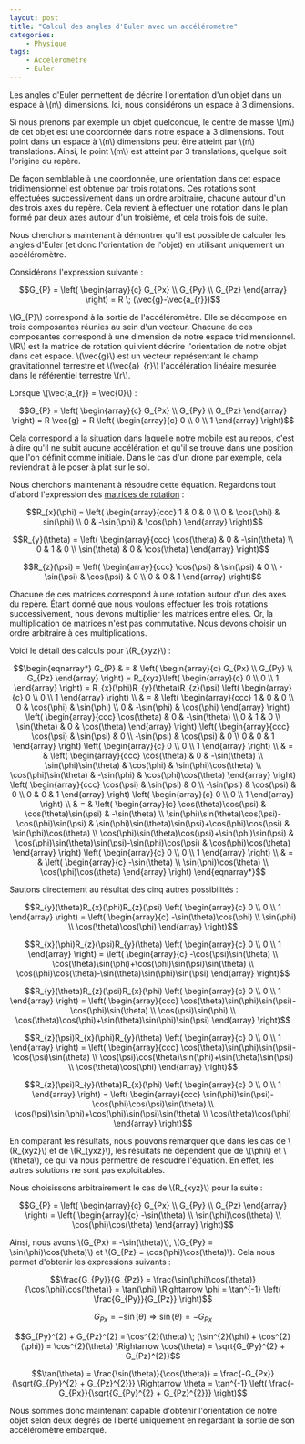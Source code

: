 ```yaml
---
layout: post
title: "Calcul des angles d'Euler avec un accéléromètre"
categories:
    - Physique
tags:
    - Accéléromètre
    - Euler
---
```

Les angles d'Euler permettent de décrire l'orientation d'un objet dans un espace à \\(n\\) dimensions. Ici, nous considérons un espace à 3 dimensions.

Si nous prenons par exemple un objet quelconque, le centre de masse \\(m\\) de cet objet est une coordonnée dans notre espace à 3 dimensions. Tout point dans un espace à \\(n\\) dimensions peut être atteint par \\(n\\) translations. Ainsi, le point \\(m\\) est atteint par 3 translations, quelque soit l'origine du repère.

De façon semblable à une coordonnée, une orientation dans cet espace tridimensionnel est obtenue par trois rotations. Ces rotations sont effectuées successivement dans un ordre arbitraire, chacune autour d'un des trois axes du repère. Cela revient à effectuer une rotation dans le plan formé par deux axes autour d'un troisième, et cela trois fois de suite.

Nous cherchons maintenant à démontrer qu'il est possible de calculer les angles d'Euler (et donc l'orientation de l'objet) en utilisant uniquement un accéléromètre.

Considérons l'expression suivante :

$$G_{P} =
\left( \begin{array}{c} G_{Px} \\ G_{Py} \\ G_{Pz} \end{array} \right) =
R \; (\vec{g}-\vec{a_{r}})$$

<!--more-->

\\(G_{P}\\) correspond à la sortie de l'accéléromètre. Elle se décompose en trois composantes réunies au sein d'un vecteur. Chacune de ces composantes correspond à une dimension de notre espace tridimensionnel. \\(R\\) est la matrice de rotation qui vient décrire l'orientation de notre objet dans cet espace. \\(\vec{g}\\) est un vecteur représentant le champ gravitationnel terrestre et \\(\vec{a}_{r}\\) l'accélération linéaire mesurée dans le référentiel terrestre \\(r\\).

Lorsque \\(\vec{a_{r}} = \vec{0}\\) :

$$G_{P} =
\left( \begin{array}{c} G_{Px} \\ G_{Py} \\ G_{Pz} \end{array} \right) =
R \vec{g} =
R \left( \begin{array}{c} 0 \\ 0 \\ 1 \end{array} \right)$$

Cela correspond à la situation dans laquelle notre mobile est au repos, c'est à dire qu'il ne subit aucune accélération et qu'il se trouve dans une position que l'on définit comme initiale. Dans le cas d'un drone par exemple, cela reviendrait à le poser à plat sur le sol.

Nous cherchons maintenant à résoudre cette équation. Regardons tout d'abord l'expression des [matrices de rotation][Rotation Matrix] :

$$R_{x}(\phi) =
\left( \begin{array}{ccc} 1 & 0 & 0 \\ 0 & \cos(\phi) & sin(\phi) \\ 0 & -\sin(\phi) & \cos(\phi) \end{array} \right)$$

$$R_{y}(\theta) =
\left( \begin{array}{ccc} \cos(\theta) & 0 & -\sin(\theta) \\ 0 & 1 & 0 \\ \sin(\theta) & 0 & \cos(\theta) \end{array} \right)$$

$$R_{z}(\psi) =
\left( \begin{array}{ccc} \cos(\psi) & \sin(\psi) & 0 \\ -\sin(\psi) & \cos(\psi) & 0 \\ 0 & 0 & 1 \end{array} \right)$$

Chacune de ces matrices correspond à une rotation autour d'un des axes du repère. Étant donné que nous voulons effectuer les trois rotations successivement, nous devons multiplier les matrices entre elles. Or, la multiplication de matrices n'est pas commutative. Nous devons choisir un ordre arbitraire à ces multiplications.

Voici le détail des calculs pour \\(R_{xyz}\\) :

$$\begin{eqnarray*}
G_{P} & = &
\left( \begin{array}{c} G_{Px} \\ G_{Py} \\ G_{Pz} \end{array} \right) =
R_{xyz}\left( \begin{array}{c} 0 \\ 0 \\ 1 \end{array} \right) =
R_{x}(\phi)R_{y}(\theta)R_{z}(\psi) \left( \begin{array}{c} 0 \\ 0 \\ 1 \end{array} \right) \\ & = &
\left( \begin{array}{ccc} 1 & 0 & 0 \\ 0 & \cos(\phi) & \sin(\phi) \\ 0 & -\sin(\phi) & \cos(\phi) \end{array} \right) \left( \begin{array}{ccc} \cos(\theta) & 0 & -\sin(\theta) \\ 0 & 1 & 0 \\ \sin(\theta) & 0 & \cos(\theta) \end{array} \right) \left( \begin{array}{ccc} \cos(\psi) & \sin(\psi) & 0 \\ -\sin(\psi) & \cos(\psi) & 0 \\ 0 & 0 & 1 \end{array} \right) \left( \begin{array}{c} 0 \\ 0 \\ 1 \end{array} \right) \\ & = &
\left( \begin{array}{ccc} \cos(\theta) & 0 & -\sin(\theta) \\ \sin(\phi)\sin(\theta) & \cos(\phi) & \sin(\phi)\cos(\theta) \\ \cos(\phi)\sin(\theta) & -\sin(\phi) & \cos(\phi)\cos(\theta) \end{array} \right) \left( \begin{array}{ccc} \cos(\psi) & \sin(\psi) & 0 \\ -\sin(\psi) & \cos(\psi) & 0 \\ 0 & 0 & 1 \end{array} \right) \left( \begin{array}{c} 0 \\ 0 \\ 1 \end{array} \right) \\ & = &
\left( \begin{array}{c} \cos(\theta)\cos(\psi) & \cos(\theta)\sin(\psi) & -\sin(\theta) \\ \sin(\phi)\sin(\theta)\cos(\psi)-\cos(\phi)\sin(\psi) & \sin(\phi)\sin(\theta)\sin(\psi)+\cos(\phi)\cos(\psi) & \sin(\phi)\cos(\theta) \\ \cos(\phi)\sin(\theta)\cos(\psi)+\sin(\phi)\sin(\psi) & \cos(\phi)\sin(\theta)\sin(\psi)-\sin(\phi)\cos(\psi) & \cos(\phi)\cos(\theta) \end{array} \right) \left( \begin{array}{c} 0 \\ 0 \\ 1 \end{array} \right) \\ & = &
\left( \begin{array}{c} -\sin(\theta) \\ \sin(\phi)\cos(\theta) \\ \cos(\phi)\cos(\theta) \end{array} \right)
\end{eqnarray*}$$

Sautons directement au résultat des cinq autres possibilités :

$$R_{y}(\theta)R_{x}(\phi)R_{z}(\psi) \left( \begin{array}{c} 0 \\ 0 \\ 1 \end{array} \right) =
\left( \begin{array}{c} -\sin(\theta)\cos(\phi) \\ \sin(\phi) \\ \cos(\theta)\cos(\phi) \end{array} \right)$$

$$R_{x}(\phi)R_{z}(\psi)R_{y}(\theta) \left( \begin{array}{c} 0 \\ 0 \\ 1 \end{array} \right) =
\left( \begin{array}{c} -\cos(\psi)\sin(\theta) \\ \cos(\theta)\sin(\phi)+\cos(\phi)\sin(\psi)\sin(\theta) \\ \cos(\phi)\cos(\theta)-\sin(\theta)\sin(\phi)\sin(\psi) \end{array} \right)$$

$$R_{y}(\theta)R_{z}(\psi)R_{x}(\phi) \left( \begin{array}{c} 0 \\ 0 \\ 1 \end{array} \right) =
\left( \begin{array}{ccc} \cos(\theta)\sin(\phi)\sin(\psi)-\cos(\phi)\sin(\theta) \\ \cos(\psi)\sin(\phi) \\ \cos(\theta)\cos(\phi)+\sin(\theta)\sin(\phi)\sin(\psi) \end{array} \right)$$

$$R_{z}(\psi)R_{x}(\phi)R_{y}(\theta) \left( \begin{array}{c} 0 \\ 0 \\ 1 \end{array} \right) =
\left( \begin{array}{ccc} \cos(\theta)\sin(\phi)\sin(\psi)-\cos(\psi)\sin(\theta) \\ \cos(\psi)\cos(\theta)\sin(\phi)+\sin(\theta)\sin(\psi) \\ \cos(\theta)\cos(\phi) \end{array} \right)$$

$$R_{z}(\psi)R_{y}(\theta)R_{x}(\phi) \left( \begin{array}{c} 0 \\ 0 \\ 1 \end{array} \right) =
\left( \begin{array}{ccc} \sin(\phi)\sin(\psi)-\cos(\phi)\cos(\psi)\sin(\theta) \\ \cos(\psi)\sin(\phi)+\cos(\phi)\sin(\psi)\sin(\theta) \\ \cos(\theta)\cos(\phi) \end{array} \right)$$

En comparant les résultats, nous pouvons remarquer que dans les cas de \\(R_{xyz}\\) et de \\(R_{yxz}\\), les résultats ne dépendent que de \\(\phi\\) et \\(\theta\\), ce qui va nous permettre de résoudre l'équation. En effet, les autres solutions ne sont pas exploitables.

Nous choisissons arbitrairement le cas de \\(R_{xyz}\\) pour la suite :

$$G_{P} =
\left(  \begin{array}{c} G_{Px}  \\ G_{Py} \\ G_{Pz} \end{array} \right) =
\left( \begin{array}{c} -\sin(\theta) \\ \sin(\phi)\cos(\theta) \\ \cos(\phi)\cos(\theta) \end{array} \right)$$

Ainsi, nous avons \\(G_{Px} = -\sin(\theta)\\), \\(G_{Py} = \sin(\phi)\cos(\theta)\\) et \\(G_{Pz} = \cos(\phi)\cos(\theta)\\). Cela nous permet d'obtenir les expressions suivants :

$$\frac{G_{Py}}{G_{Pz}} =
\frac{\sin(\phi)\cos(\theta)}{\cos(\phi)\cos(\theta)} =
\tan(\phi) \Rightarrow \phi =
\tan^{-1} \left( \frac{G_{Py}}{G_{Pz}} \right)$$

$$G_{Px} =
-\sin(\theta) \Rightarrow \sin(\theta) =
-G_{Px}$$

$$G_{Py}^{2} + G_{Pz}^{2} =
\cos^{2}(\theta) \; (\sin^{2}(\phi) + \cos^{2}(\phi)) =
\cos^{2}(\theta) \Rightarrow \cos(\theta) =
\sqrt{G_{Py}^{2} + G_{Pz}^{2}}$$

$$\tan(\theta) =
\frac{\sin(\theta)}{\cos(\theta)} =
\frac{-G_{Px}}{\sqrt{G_{Py}^{2} + G_{Pz}^{2}}} \Rightarrow \theta =
\tan^{-1} \left( \frac{-G_{Px}}{\sqrt{G_{Py}^{2} + G_{Pz}^{2}}} \right)$$

Nous sommes donc maintenant capable d'obtenir l'orientation de notre objet selon deux degrés de liberté uniquement en regardant la sortie de son accéléromètre embarqué.

[Rotation Matrix]: https://en.wikipedia.org/wiki/Rotation_matrix
